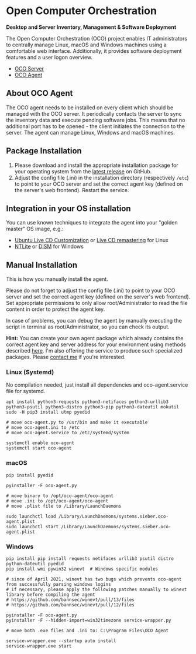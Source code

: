 # Open Computer Orchestration
**Desktop and Server Inventory, Management & Software Deployment**

The Open Computer Orchestration (OCO) project enables IT administrators to centrally manage Linux, macOS and Windows machines using a comfortable web interface. Additionally, it provides software deployment features and a user logon overview.

- [OCO Server](https://github.com/schorschii/oco-server)
- [OCO Agent](https://github.com/schorschii/oco-agent)

## About OCO Agent
The OCO agent needs to be installed on every client which should be managed with the OCO server. It periodically contacts the server to sync the inventory data and execute pending software jobs. This means that no additional port has to be opened - the client initiates the connection to the server. The agent can manage Linux, Windows and macOS machines.

## Package Installation
1. Please download and install the appropriate installation package for your operating system from the [latest release](https://github.com/schorschii/oco-agent/releases) on GitHub.
2. Adjust the config file (.ini) in the installation directory (respectively `/etc`) to point to your OCO server and set the correct agent key (defined on the server's web frontend). Restart the service.

## Integration in your OS installation
You can use known techniques to integrate the agent into your "golden master" OS image, e.g.:

- [Ubuntu Live CD Customization](https://help.ubuntu.com/community/LiveCDCustomization) or [Live CD remastering](https://wiki.ubuntuusers.de/LiveCD_manuell_remastern/) for Linux
- [NTLite](https://www.ntlite.com/) or [DISM](https://docs.microsoft.com/de-de/windows-hardware/manufacture/desktop/what-is-dism) for Windows

## Manual Installation
This is how you manually install the agent.

Please do not forget to adjust the config file (.ini) to point to your OCO server and set the correct agent key (defined on the server's web frontend). Set appropriate permissions to only allow root/Administrator to read the file content in order to protect the agent key.

In case of problems, you can debug the agent by manually executing the script in terminal as root/Administrator, so you can check its output.

**Hint:** You can create your own agent package which already contains the correct agent key and server address for your environment using methods described [here](https://github.com/schorschii/oco-server/blob/master/docs/Packages.md). I'm also offering the service to produce such specialized packages. Please [contact me](https://georg-sieber.de/?page=impressum) if you're interested.

### Linux (Systemd)
No compilation needed, just install all dependencies and oco-agent.service file for systemd.
```
apt install python3-requests python3-netifaces python3-urllib3 python3-psutil python3-distro python3-pip python3-dateutil mokutil
sudo -H pip3 install utmp pyedid

# move oco-agent.py to /usr/bin and make it executable
# move oco-agent.ini to /etc
# move oco-agent.service to /etc/systemd/system

systemctl enable oco-agent
systemctl start oco-agent
```

### macOS
```
pip install pyedid

pyinstaller -F oco-agent.py

# move binary to /opt/oco-agent/oco-agent
# move .ini to /opt/oco-agent/oco-agent
# move .plist file to /Library/LaunchDaemons

sudo launchctl load /Library/LaunchDaemons/systems.sieber.oco-agent.plist
sudo launchctl start /Library/LaunchDaemons/systems.sieber.oco-agent.plist
```

### Windows
```
pip install pip install requests netifaces urllib3 psutil distro python-dateutil pyedid
pip install wmi pywin32 winevt  # Windows specific modules

# since of April 2021, winevt has two bugs which prevents oco-agent from successfully parsing windows logins
# if necessary, please apply the following patches manually to winevt library before compiling the agent
# https://github.com/bannsec/winevt/pull/13/files
# https://github.com/bannsec/winevt/pull/12/files

pyinstaller -F oco-agent.py
pyinstaller -F --hidden-import=win32timezone service-wrapper.py

# move both .exe files and .ini to: C:\Program Files\OCO Agent

service-wrapper.exe --startup auto install
service-wrapper.exe start
```
